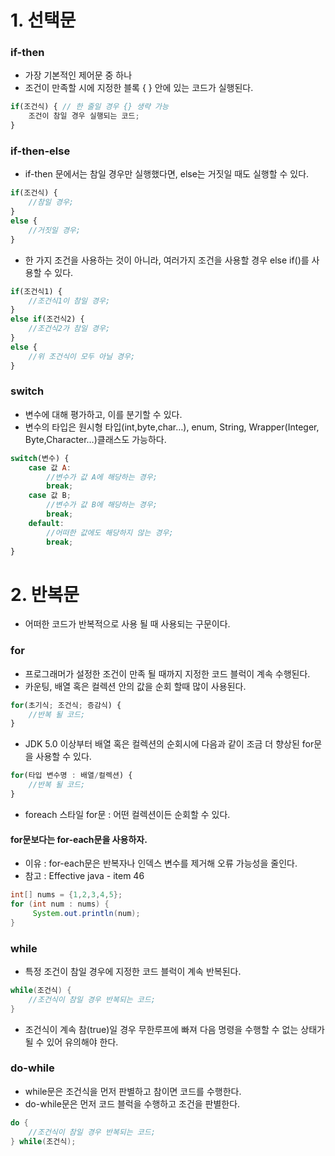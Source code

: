 # 1. 선택문

### if-then

- 가장 기본적인 제어문 중 하나
- 조건이 만족할 시에 지정한 블록 { } 안에 있는 코드가 실행된다.

```jsx
if(조건식) { // 한 줄일 경우 {} 생략 가능 
	조건이 참일 경우 실행되는 코드; 
}
```

### if-then-else

- if-then 문에서는 참일 경우만 실행했다면, else는 거짓일 때도 실행할 수 있다.

```jsx
if(조건식) { 
	//참일 경우; 
} 
else { 
	//거짓일 경우; 
}
```

- 한 가지 조건을 사용하는 것이 아니라, 여러가지 조건을 사용할 경우 else if()를 사용할 수 있다.

```jsx
if(조건식1) { 
	//조건식1이 참일 경우; 
} 
else if(조건식2) { 
	//조건식2가 참일 경우; 
} 
else { 
	//위 조건식이 모두 아닐 경우; 
}
```

### switch

- 변수에 대해 평가하고, 이를 분기할 수 있다.
- 변수의 타입은 원시형 타입(int,byte,char…), enum, String, Wrapper(Integer, Byte,Character…)클래스도 가능하다.

```jsx
switch(변수) { 
	case 값 A: 
		//변수가 값 A에 해당하는 경우; 
		break; 
	case 값 B;
		//변수가 값 B에 해당하는 경우; 
		break; 
	default: 
		//어떠한 값에도 해당하지 않는 경우; 
		break; 
}
```

# 2. 반복문

- 어떠한 코드가 반복적으로 사용 될 때 사용되는 구문이다.

### for

- 프로그래머가 설정한 조건이 만족 될 때까지 지정한 코드 블럭이 계속 수행된다.
- 카운팅, 배열 혹은 컬렉션 안의 값을 순회 할때 많이 사용된다.

```jsx
for(초기식; 조건식; 증감식) { 
	//반복 될 코드; 
}
```

- JDK 5.0 이상부터 배열 혹은 컬렉션의 순회시에 다음과 같이 조금 더 향상된 for문을 사용할 수 있다.

```jsx
for(타입 변수명 : 배열/컬렉션) { 
	//반복 될 코드; 
}
```

- foreach 스타일 for문 : 어떤 컬렉션이든 순회할 수 있다.

#### for문보다는 for-each문을 사용하자.

- 이유 : for-each문은 반복자나 인덱스 변수를 제거해 오류 가능성을 줄인다.
- 참고 : Effective java - item 46

```java
int[] nums = {1,2,3,4,5};
for (int num : nums) {
	 System.out.println(num);
}
```

### while

- 특정 조건이 참일 경우에 지정한 코드 블럭이 계속 반복된다.

```java
while(조건식) { 
	//조건식이 참일 경우 반복되는 코드; 
}
```

- 조건식이 계속 참(true)일 경우 무한루프에 빠져 다음 명령을 수행할 수 없는 상태가 될 수 있어 유의해야 한다.

### do-while

- while문은 조건식을 먼저 판별하고 참이면 코드를 수행한다.
- do-while문은 먼저 코드 블럭을 수행하고 조건을 판별한다.

```java
do { 
	//조건식이 참일 경우 반복되는 코드; 
} while(조건식);
```
